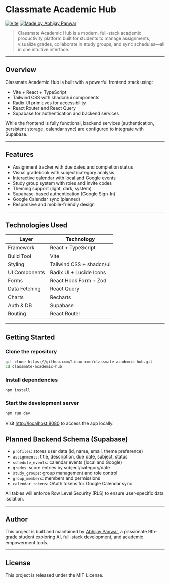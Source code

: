 # Classmate Academic Hub

[![Vite](https://img.shields.io/badge/Built%20with-Vite-blue)](https://vitejs.dev)
[![Made by Abhijay Panwar](https://img.shields.io/badge/Made%20by-Abhijay%20Panwar-brightgreen)](https://github.com/linux-cmd)

> Classmate Academic Hub is a modern, full-stack academic productivity platform built for students to manage assignments, visualize grades, collaborate in study groups, and sync schedules—all in one intuitive interface.

---

## Overview

Classmate Academic Hub is built with a powerful frontend stack using:

- Vite + React + TypeScript  
- Tailwind CSS with shadcn/ui components  
- Radix UI primitives for accessibility  
- React Router and React Query  
- Supabase for authentication and backend services  

While the frontend is fully functional, backend services (authentication, persistent storage, calendar sync) are configured to integrate with Supabase.

---

## Features

- Assignment tracker with due dates and completion status  
- Visual gradebook with subject/category analysis  
- Interactive calendar with local and Google events  
- Study group system with roles and invite codes  
- Theming support (light, dark, system)  
- Supabase-based authentication (Google Sign-In)  
- Google Calendar sync (planned)  
- Responsive and mobile-friendly design  

---

## Technologies Used

| Layer         | Technology               |
|--------------|---------------------------|
| Framework     | React + TypeScript       |
| Build Tool    | Vite                     |
| Styling       | Tailwind CSS + shadcn/ui |
| UI Components | Radix UI + Lucide Icons  |
| Forms         | React Hook Form + Zod    |
| Data Fetching | React Query              |
| Charts        | Recharts                 |
| Auth & DB     | Supabase                 |
| Routing       | React Router             |

---

## Getting Started

### Clone the repository

```bash
git clone https://github.com/linux-cmd/classmate-academic-hub.git
cd classmate-academic-hub
```

### Install dependencies

```bash
npm install
```

### Start the development server

```bash
npm run dev
```
Visit [http://localhost:8080](http://localhost:8080) to access the app locally.

## Planned Backend Schema (Supabase)

- `profiles`: stores user data (id, name, email, theme preference)  
- `assignments`: title, description, due date, subject, status  
- `schedule_events`: calendar events (local and Google)  
- `grades`: score entries by subject/category/date  
- `study_groups`: group management and role control  
- `group_members`: members and permissions  
- `calendar_tokens`: OAuth tokens for Google Calendar sync  

All tables will enforce Row Level Security (RLS) to ensure user-specific data isolation.

---

## Author

This project is built and maintained by [Abhijay Panwar](https://github.com/linux-cmd), a passionate 9th-grade student exploring AI, full-stack development, and academic empowerment tools.

---

## License

This project is released under the MIT License.

